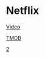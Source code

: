 #  Netflix

[Video](https://youtu.be/KCgYDCKqato)

[TMDB](https://www.themoviedb.org/)

[2](https://youtu.be/rp_wJMoKu5o?si=Wb3DaJEIPb9o4xXi)

